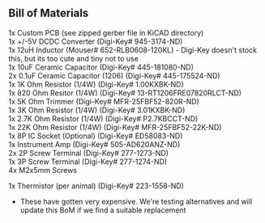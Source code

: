 ## Bill of Materials

1x  Custom PCB (see zipped gerber file in KiCAD directory)  
1x  +/-5V DCDC Converter (Digi-Key# 945-3174-ND)  
1x  12uH Inductor (Mouser# 652-RLB0608-120KL) - Digi-Key doesn't stock this, but its too cute and tiny not to use  
1x  10uF Ceramic Capacitor (Digi-Key# 445-181080-ND)  
2x  0.1uF Ceramic Capacitor (1206) (Digi-Key# 445-175524-ND)  
1x  1K Ohm Resistor (1/4W) (Digi-Key# 1.00KXBK-ND)  
1x  820 Ohm Resitor (1/4W) (Digi-Key# 13-RT1206FRE07820RLCT-ND)  
1x  5K Ohm Trimmer (Digi-Key# MFR-25FBF52-820R-ND)  
1x  3K Ohm Resistor (1/4W) (Digi-Key# 3.01KXBK-ND)  
1x  2.7K Ohm Resistor (1/4W) (Digi-Key# P2.7KBCCT-ND)  
1x  22K Ohm Resistor (1/4W) (Digi-Key# MFR-25FBF52-22K-ND)  
1x  8P IC Socket (Optional) (Digi-Key# ED58083-ND)  
1x  Instrument Amp (Digi-Key# 505-AD620ANZ-ND)  
2x  2P Screw Terminal (Digi-Key# 277-1273-ND)  
1x  3P Screw Terminal (Digi-Key# 277-1274-ND)  
4x  M2x5mm Screws  

1x  Thermistor (per animal) (Digi-Key# 223-1558-ND)
- These have gotten very expensive. We're testing alternatives and will update this BoM if we find a suitable replacement
